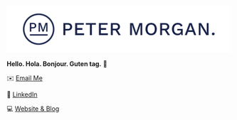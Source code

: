 <picture>
  <source media="(prefers-color-scheme: dark)" srcset="https://raw.githubusercontent.com/petermorgandev/petermorgandev/main/Wordmark-Dark-1200x250px.png">
  <source media="(prefers-color-scheme: light)" srcset="https://raw.githubusercontent.com/petermorgandev/petermorgandev/main/Wordmark-1200x250px.png">
  <img alt="Peter Morgan." src="https://raw.githubusercontent.com/petermorgandev/petermorgandev/main/Wordmark-1200x250px.png">
</picture>

**Hello. Hola. Bonjour. Guten tag.** :wave:

:envelope: [Email Me](mailto:peter@petermorgan.dev)

:briefcase: [LinkedIn](https://www.linkedin.com/in/petermorgandev)

:computer: [Website & Blog](https://petermorgan.dev/)
